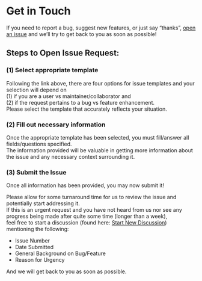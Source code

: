 # Get in Touch

If you need to report a bug, suggest new features, or just say “thanks”, [open an issue](https://github.com/CDCgov/tostadas/issues/new/choose) and we’ll try to get back to you as soon as possible!

## Steps to Open Issue Request:

### (1) Select appropriate template
Following the link above, there are four options for issue templates and your selection will depend on  
(1) if you are a user vs maintainer/collaborator and  
(2) if the request pertains to a bug vs feature enhancement.  
Please select the template that accurately reflects your situation.

### (2) Fill out necessary information
Once the appropriate template has been selected, you must fill/answer all fields/questions specified.  
The information provided will be valuable in getting more information about the issue and any necessary context surrounding it.

### (3) Submit the Issue
Once all information has been provided, you may now submit it!

Please allow for some turnaround time for us to review the issue and potentially start addressing it.  
If this is an urgent request and you have not heard from us nor see any progress being made after quite some time (longer than a week),  
feel free to start a discussion (found here: [Start New Discussion](https://github.com/CDCgov/tostadas/discussions)) mentioning the following:

- Issue Number
- Date Submitted
- General Background on Bug/Feature
- Reason for Urgency

And we will get back to you as soon as possible.
